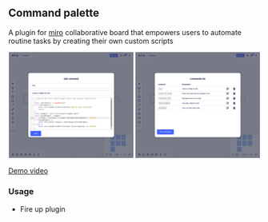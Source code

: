 ## Command palette 
A plugin for [miro](https://miro.com) collaborative board that empowers users to automate routine tasks by creating their own custom scripts

<p align="center">
    <img src="docs/screenshot1.png" width="49.5%" title="hover text">
    <img src="docs/screenshot2.png" width="49.5%" alt="accessibility text">
</p>

[Demo video](docs/demo.webm)

### Usage

- Fire up plugin